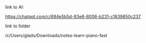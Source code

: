 
link to AI:

https://chatgpt.com/c/684e5b5d-93e8-8006-b231-c1839850c237

link to folder

/c/Users/glads/Downloads/notes-learn-piano-fast

